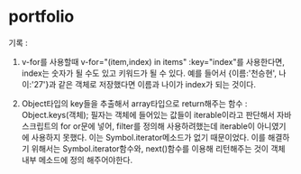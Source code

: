 # portfolio

기록 : 

1) v-for를 사용할때 v-for="(item,index) in items" :key="index"를 사용한다면, index는 숫자가 될 수도 있고 키워드가 될 수 있다.
예를 들어서 {이름:'천승현', 나이:'27'}과 같은 객체로 저장했다면 이름과 나이가 index가 되는 것이다. 

2) Object타입의 key들을 추출해서 array타입으로 return해주는 함수 : Object.keys(객체); 필자는 객체에 들어있는 값들이 iterable이라고 판단해서 자바스크립트의 for or문에 넣어, filter를 정의해 사용하려했는데 iterable이 아니였기에 사용하지 못했다. 이는 Symbol.iterator메소드가 없기 때문이었다. 
이를 해결하기 위해서는 Symbol.iterator함수와, next()함수를 이용해 리턴해주는 것이 객체 내부 메소드에 정의 해주어야한다.
